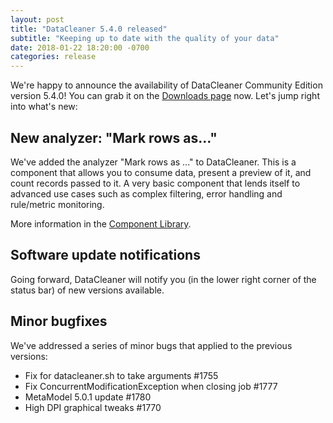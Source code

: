 ```yaml
---
layout: post
title: "DataCleaner 5.4.0 released"
subtitle: "Keeping up to date with the quality of your data"
date: 2018-01-22 18:20:00 -0700
categories: release
---
```


We're happy to announce the availability of DataCleaner Community Edition version 5.4.0! You can grab it on the [Downloads page](/downloads) now. Let's jump right into what's new:

## New analyzer: "Mark rows as..."

We've added the analyzer "Mark rows as ..." to DataCleaner. This is a component that allows you to consume data, present a preview of it, and count records passed to it. A very basic component that lends itself to advanced use cases such as complex filtering, error handling and rule/metric monitoring.

More information in the [Component Library](/docs/5.4.0/components/mark_rows.html).

## Software update notifications

Going forward, DataCleaner will notify you (in the lower right corner of the status bar) of new versions available.

## Minor bugfixes

We've addressed a series of minor bugs that applied to the previous versions:

 * Fix for datacleaner.sh to take arguments #1755
 * Fix ConcurrentModificationException when closing job #1777
 * MetaModel 5.0.1 update #1780
 * High DPI graphical tweaks #1770
